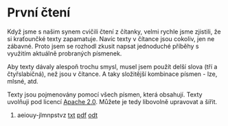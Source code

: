 # První čtení

Když jsme s našim synem cvičili čtení z čítanky, velmi rychle jsme zjistili, že si kraťounčké texty zapamatuje. Navíc texty v čítance jsou cokoliv, jen ne zábavné. Proto jsem se rozhodl zkusit napsat jednoduché příběhy s využitím aktuálně probraných písmenek.

Aby texty dávaly alespoň trochu smysl, musel jsem použít delší slova (tří a čtyřslabičná), než jsou v čítance. A taky složitější kombinace písmen - lze, mlsné, atd.

Texty jsou pojmenovány pomocí všech písmen, která obsahují. Texty uvolňuji pod licencí [Apache 2.0](https://cs.wikipedia.org/wiki/Apache_Licence). Můžete je tedy libovolně upravovat a šířit.

1. aeiouy-jlmnpstvz [txt](https://github.com/jkubos/prvni-cteni/blob/master/aeiouy-jlmnpstvz.txt) [pdf](https://github.com/jkubos/prvni-cteni/blob/master/aeiouy-jlmnpstvz.pdf) [odt](https://github.com/jkubos/prvni-cteni/blob/master/aeiouy-jlmnpstvz.odt)
